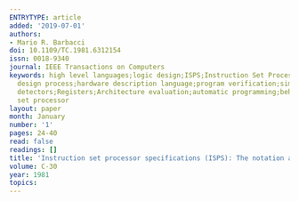 ```yaml
---
ENTRYTYPE: article
added: '2019-07-01'
authors:
- Mario R. Barbacci
doi: 10.1109/TC.1981.6312154
issn: 0018-9340
journal: IEEE Transactions on Computers
keywords: high level languages;logic design;ISPS;Instruction Set Processor Specifications;architecture evaluation;computer description language;digital
  design process;hardware description language;program verification;simulation;software generation;Algorithms;Computational modeling;Computer languages;Computers;Hardware;Radiation
  detectors;Registers;Architecture evaluation;automatic programming;behavioral description;computer description languages;computer-aided design;instruction
  set processor
layout: paper
month: January
number: '1'
pages: 24-40
read: false
readings: []
title: 'Instruction set processor specifications (ISPS): The notation and its applications'
volume: C-30
year: 1981
topics:
---
```

